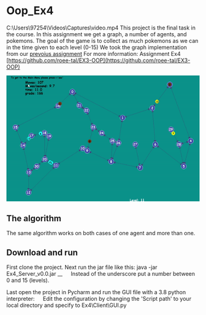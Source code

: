 # Oop_Ex4
C:\Users\97254\Videos\Captures\video.mp4
This project is the final task in the course. In this assignment we get a graph, a number of agents, and pokemons. The goal of the game is to collect as much pokemons as we can in the time given to each level (0-15)
We took the graph implementation from our [prevoius assignment](https://github.com/roee-tal/EX3-OOP)
For more information: Assignment Ex4
[https://github.com/roee-tal/EX3-OOP](https://github.com/roee-tal/EX3-OOP)

![gif](https://github.com/roee-tal/Final-project-part-2/blob/main/gif.gif)



## The algorithm
The same algorithm works on both cases of one agent and more than one.


## Download and run

First clone the project.
Next run the jar file like this: java -jar Ex4_Server_v0.0.jar __
  Instead of the underscore put a number between 0 and 15 (levels).

Last open the project in Pycharm and run the GUI file with a 3.8 python interpreter:
  Edit the configuration by changing the 'Script path' to your local directory and specify to Ex4\Client\GUI.py
